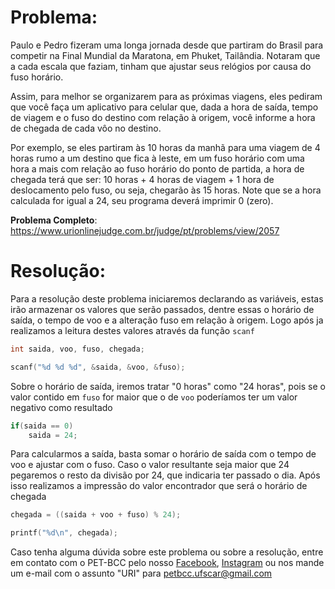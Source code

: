 # Problema:   
Paulo e Pedro fizeram uma longa jornada desde que partiram do Brasil para competir na Final Mundial da Maratona, em Phuket, Tailândia. Notaram que a cada escala que faziam, tinham que ajustar seus relógios por causa do fuso horário.

Assim, para melhor se organizarem para as próximas viagens, eles pediram que você faça um aplicativo para celular que, dada a hora de saída, tempo de viagem e o fuso do destino com relação à origem, você informe a hora de chegada de cada vôo no destino.

Por exemplo, se eles partiram às 10 horas da manhã para uma viagem de 4 horas rumo a um destino que fica à leste, em um fuso horário com uma hora a mais com relação ao fuso horário do ponto de partida, a hora de chegada terá que ser: 10 horas + 4 horas de viagem + 1 hora de deslocamento pelo fuso, ou seja, chegarão às 15 horas. Note que se a hora calculada for igual a 24, seu programa deverá imprimir 0 (zero).

**Problema Completo**: https://www.urionlinejudge.com.br/judge/pt/problems/view/2057

# Resolução:

Para a resolução deste problema iniciaremos declarando as variáveis, estas irão armazenar os valores que serão passados, dentre essas o horário de saída, o tempo de voo e a alteração fuso em relação à origem. Logo após ja realizamos a leitura destes valores através da função `scanf`
```c
int saida, voo, fuso, chegada;

scanf("%d %d %d", &saida, &voo, &fuso);
```


Sobre o horário de saída, iremos tratar "0 horas" como "24 horas", pois se o valor contido em `fuso` for maior que o de `voo` poderíamos ter um valor negativo como resultado
```c
if(saida == 0)
	saida = 24;
```


Para calcularmos a saída, basta somar o horário de saída com o tempo de voo e ajustar com o fuso. Caso o valor resultante seja maior que 24 pegaremos o resto da divisão por 24, que indicaria ter passado o dia. Após isso realizamos a impressão do valor encontrador que será o horário de chegada
```c
chegada = ((saida + voo + fuso) % 24);

printf("%d\n", chegada);
```



Caso tenha alguma dúvida sobre este problema ou sobre a resolução, entre em contato com o PET-BCC pelo nosso
[Facebook](https://www.facebook.com/petbcc/),
[Instagram](https://www.instagram.com/petbcc.ufscar/)
ou nos mande um e-mail com o assunto "URI" para  petbcc.ufscar@gmail.com
